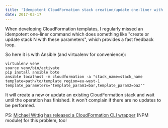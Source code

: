 ```yaml
---
title: 'Idempotent CloudFormation stack creation/update one-liner with Ansible'
date: 2017-03-17
---
```


When developing CloudFormation templates, I regularly missed an idempotent one-liner command which does something like "create or update stack N with these parameters", which provides a fast feedback loop.

So here it is with Ansible (and virtualenv for convenience):

```shell
virtualenv venv
source venv/bin/activate
pip install ansible boto
ansible localhost -m cloudformation -a "stack_name=stack_name template=path/to/template region=eu-west-1 template_parameters='template_param1=bar,template_param2=baz'"
```
It will create a new or update an existing CloudFormation stack and wait until the operation has finished. It won't complain if there are no updates to be performed.

PS: [Michael Wittig](https://michaelwittig.info/) [has released a CloudFormation CLI wrapper](https://cloudonaut.io/painlessly-create-or-update-cloudformation-stack-idempotent/) (NPM module) for this problem, too!

